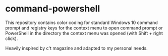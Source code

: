 # command-powershell

This repository contains color coding for standard Windows 10 command prompt 
and registry keys for the context menu to open command prompt or PowerShell
in the directory the context menu was opened (with Shift + right click).

Heavily inspired by c't magazine and adapted to my personal needs.
